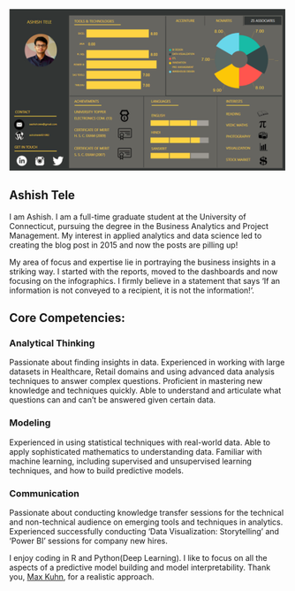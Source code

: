 <img src = "Upload/resume.PNG" width="500" >

## Ashish Tele

I am Ashish. I am a full-time graduate student at the University of Connecticut, pursuing the degree in the Business Analytics and Project Management. My interest in applied analytics and data science led to creating the blog post in 2015 and now the posts are pilling up!

My area of focus and expertise lie in portraying the business insights in a striking way. I started with the reports, moved to the dashboards and now focusing on the infographics. I firmly believe in a statement that says ‘If an information is not conveyed to a recipient, it is not the information!‘.

## Core Competencies:

### Analytical Thinking

Passionate about finding insights in data. Experienced in working with large datasets in Healthcare, Retail domains and using advanced data analysis techniques to answer complex questions. Proficient in mastering new knowledge and techniques quickly. Able to understand and articulate what questions can and can’t be answered given certain data.

### Modeling

Experienced in using statistical techniques with real-world data. Able to apply sophisticated mathematics to understanding data. Familiar with machine learning, including supervised and unsupervised learning techniques, and how to build predictive models.

### Communication

Passionate about conducting knowledge transfer sessions for the technical and non-technical audience on emerging tools and techniques in analytics. Experienced successfully conducting ‘Data Visualization: Storytelling’ and ‘Power BI’ sessions for company new hires.

I enjoy coding in R and Python(Deep Learning). I like to focus on all the aspects of a predictive model building and model interpretability. Thank you, [Max Kuhn](https://twitter.com/topepos), for a realistic approach.
